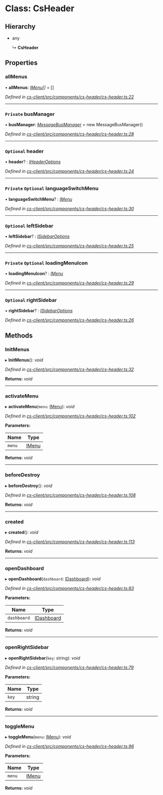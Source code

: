 # Class: CsHeader

## Hierarchy

* any

  ↳ **CsHeader**

## Properties

###  allMenus

• **allMenus**: *[IMenu](../interfaces/_cs_core_src_interactions_menu_.imenu.md)[]* =  []

*Defined in [cs-client/src/components/cs-header/cs-header.ts:22](https://github.com/RichardHovenkamp/csnext/blob/c891e154/packages/cs-client/src/components/cs-header/cs-header.ts#L22)*

___

### `Private` busManager

• **busManager**: *[MessageBusManager](_cs_core_src_utils_message_bus_message_bus_manager_.messagebusmanager.md)* =  new MessageBusManager()

*Defined in [cs-client/src/components/cs-header/cs-header.ts:28](https://github.com/RichardHovenkamp/csnext/blob/c891e154/packages/cs-client/src/components/cs-header/cs-header.ts#L28)*

___

### `Optional` header

• **header**? : *[IHeaderOptions](../interfaces/_cs_core_src_project_header_options_.iheaderoptions.md)*

*Defined in [cs-client/src/components/cs-header/cs-header.ts:24](https://github.com/RichardHovenkamp/csnext/blob/c891e154/packages/cs-client/src/components/cs-header/cs-header.ts#L24)*

___

### `Private` `Optional` languageSwitchMenu

• **languageSwitchMenu**? : *[IMenu](../interfaces/_cs_core_src_interactions_menu_.imenu.md)*

*Defined in [cs-client/src/components/cs-header/cs-header.ts:30](https://github.com/RichardHovenkamp/csnext/blob/c891e154/packages/cs-client/src/components/cs-header/cs-header.ts#L30)*

___

### `Optional` leftSidebar

• **leftSidebar**? : *[ISidebarOptions](../interfaces/_cs_core_src_project_sidebar_options_.isidebaroptions.md)*

*Defined in [cs-client/src/components/cs-header/cs-header.ts:25](https://github.com/RichardHovenkamp/csnext/blob/c891e154/packages/cs-client/src/components/cs-header/cs-header.ts#L25)*

___

### `Private` `Optional` loadingMenuIcon

• **loadingMenuIcon**? : *[IMenu](../interfaces/_cs_core_src_interactions_menu_.imenu.md)*

*Defined in [cs-client/src/components/cs-header/cs-header.ts:29](https://github.com/RichardHovenkamp/csnext/blob/c891e154/packages/cs-client/src/components/cs-header/cs-header.ts#L29)*

___

### `Optional` rightSidebar

• **rightSidebar**? : *[ISidebarOptions](../interfaces/_cs_core_src_project_sidebar_options_.isidebaroptions.md)*

*Defined in [cs-client/src/components/cs-header/cs-header.ts:26](https://github.com/RichardHovenkamp/csnext/blob/c891e154/packages/cs-client/src/components/cs-header/cs-header.ts#L26)*

## Methods

###  InitMenus

▸ **InitMenus**(): *void*

*Defined in [cs-client/src/components/cs-header/cs-header.ts:32](https://github.com/RichardHovenkamp/csnext/blob/c891e154/packages/cs-client/src/components/cs-header/cs-header.ts#L32)*

**Returns:** *void*

___

###  activateMenu

▸ **activateMenu**(`menu`: [IMenu](../interfaces/_cs_core_src_interactions_menu_.imenu.md)): *void*

*Defined in [cs-client/src/components/cs-header/cs-header.ts:102](https://github.com/RichardHovenkamp/csnext/blob/c891e154/packages/cs-client/src/components/cs-header/cs-header.ts#L102)*

**Parameters:**

Name | Type |
------ | ------ |
`menu` | [IMenu](../interfaces/_cs_core_src_interactions_menu_.imenu.md) |

**Returns:** *void*

___

###  beforeDestroy

▸ **beforeDestroy**(): *void*

*Defined in [cs-client/src/components/cs-header/cs-header.ts:108](https://github.com/RichardHovenkamp/csnext/blob/c891e154/packages/cs-client/src/components/cs-header/cs-header.ts#L108)*

**Returns:** *void*

___

###  created

▸ **created**(): *void*

*Defined in [cs-client/src/components/cs-header/cs-header.ts:113](https://github.com/RichardHovenkamp/csnext/blob/c891e154/packages/cs-client/src/components/cs-header/cs-header.ts#L113)*

**Returns:** *void*

___

###  openDashboard

▸ **openDashboard**(`dashboard`: [IDashboard](../interfaces/_cs_core_src_dashboard_dashboard_.idashboard.md)): *void*

*Defined in [cs-client/src/components/cs-header/cs-header.ts:83](https://github.com/RichardHovenkamp/csnext/blob/c891e154/packages/cs-client/src/components/cs-header/cs-header.ts#L83)*

**Parameters:**

Name | Type |
------ | ------ |
`dashboard` | [IDashboard](../interfaces/_cs_core_src_dashboard_dashboard_.idashboard.md) |

**Returns:** *void*

___

###  openRightSidebar

▸ **openRightSidebar**(`key`: string): *void*

*Defined in [cs-client/src/components/cs-header/cs-header.ts:79](https://github.com/RichardHovenkamp/csnext/blob/c891e154/packages/cs-client/src/components/cs-header/cs-header.ts#L79)*

**Parameters:**

Name | Type |
------ | ------ |
`key` | string |

**Returns:** *void*

___

###  toggleMenu

▸ **toggleMenu**(`menu`: [IMenu](../interfaces/_cs_core_src_interactions_menu_.imenu.md)): *void*

*Defined in [cs-client/src/components/cs-header/cs-header.ts:96](https://github.com/RichardHovenkamp/csnext/blob/c891e154/packages/cs-client/src/components/cs-header/cs-header.ts#L96)*

**Parameters:**

Name | Type |
------ | ------ |
`menu` | [IMenu](../interfaces/_cs_core_src_interactions_menu_.imenu.md) |

**Returns:** *void*
